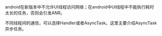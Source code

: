 android在新版本中不允许UI线程访问网络；在android中UI线程中不能执行耗时太长的任务，否则会引发ANR。

不同线程间的通信，可以选择Handler或者AsyncTask。这里主要介绍AsyncTask异步任务。

